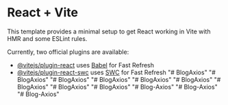 # React + Vite

This template provides a minimal setup to get React working in Vite with HMR and some ESLint rules.

Currently, two official plugins are available:

- [@vitejs/plugin-react](https://github.com/vitejs/vite-plugin-react/blob/main/packages/plugin-react/README.md) uses [Babel](https://babeljs.io/) for Fast Refresh
- [@vitejs/plugin-react-swc](https://github.com/vitejs/vite-plugin-react-swc) uses [SWC](https://swc.rs/) for Fast Refresh
"# BlogAxios" 
"# BlogAxios" 
"# BlogAxios" 
"# BlogAxios" 
"# BlogAxios" 
"# BlogAxios" 
"# BlogAxios" 
"# BlogAxios" 
"# BlogAxios" 
"# Blog-Axios" 
"# Blog-Axios" 
"# Blog-Axios" 
